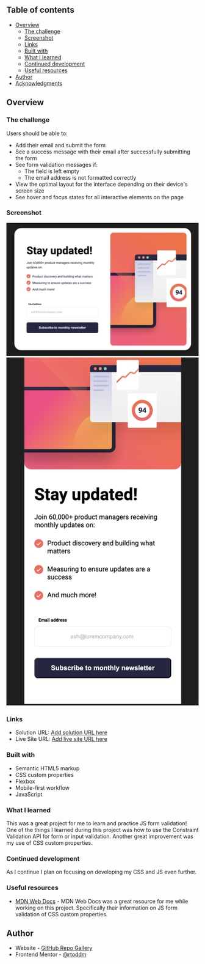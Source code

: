 ## Table of contents

- [Overview](#overview)
  - [The challenge](#the-challenge)
  - [Screenshot](#screenshot)
  - [Links](#links)
  - [Built with](#built-with)
  - [What I learned](#what-i-learned)
  - [Continued development](#continued-development)
  - [Useful resources](#useful-resources)
- [Author](#author)
- [Acknowledgments](#acknowledgments)

## Overview

### The challenge

Users should be able to:

- Add their email and submit the form
- See a success message with their email after successfully submitting the form
- See form validation messages if:
  - The field is left empty
  - The email address is not formatted correctly
- View the optimal layout for the interface depending on their device's screen size
- See hover and focus states for all interactive elements on the page

### Screenshot

![Desktop Screenshot](/assets/images/newsletter-signup-desktop.png)
![Mobile Screenshot](/assets/images/newsletter-signup-mobile.png)

### Links

- Solution URL: [Add solution URL here](https://your-solution-url.com)
- Live Site URL: [Add live site URL here](https://your-live-site-url.com)

### Built with

- Semantic HTML5 markup
- CSS custom properties
- Flexbox
- Mobile-first workflow
- JavaScript

### What I learned

This was a great project for me to learn and practice JS form validation! One of the things I learned during this project was how to use the Constraint Validation API for form or input validation. Another great improvement was my use of CSS custom properties.

### Continued development

As I continue I plan on focusing on developing my CSS and JS even further.

### Useful resources

- [MDN Web Docs](https://developer.mozilla.org/en-US/) - MDN Web Docs was a great resource for me while working on this project. Specifically their information on JS form validation of CSS custom properties.

## Author

- Website - [GitHub Repo Gallery](https://rtoddm.github.io/git-repo-gallery/)
- Frontend Mentor - [@rtoddm](https://www.frontendmentor.io/profile/rtoddm)
